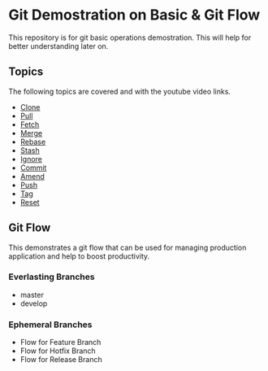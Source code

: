 # Git Demostration on Basic & Git Flow

This repository is for git basic operations demostration. This will help for better understanding later on.

## Topics

The following topics are covered and with the youtube video links.

- [Clone](https://www.youtube.com/watch?v=DLwk_CX46No)
- [Pull](https://www.youtube.com/watch?v=Aabm74Kqzq0)
- [Fetch](https://www.youtube.com/watch?v=LUjOdoC4Lfk)
- [Merge](https://www.youtube.com/watch?v=i05IJIlmhQA)
- [Rebase](https://www.youtube.com/channel/UCOBO_2YWUKbuLeOgr_rEeAw?view_as=subscriber)
- [Stash](https://www.youtube.com/channel/UCOBO_2YWUKbuLeOgr_rEeAw?view_as=subscriber)
- [Ignore](https://www.youtube.com/channel/UCOBO_2YWUKbuLeOgr_rEeAw?view_as=subscriber)
- [Commit](https://www.youtube.com/channel/UCOBO_2YWUKbuLeOgr_rEeAw?view_as=subscriber)
- [Amend](https://www.youtube.com/channel/UCOBO_2YWUKbuLeOgr_rEeAw?view_as=subscriber)
- [Push](https://www.youtube.com/channel/UCOBO_2YWUKbuLeOgr_rEeAw?view_as=subscriber)
- [Tag](https://www.youtube.com/channel/UCOBO_2YWUKbuLeOgr_rEeAw?view_as=subscriber)
- [Reset](https://www.youtube.com/channel/UCOBO_2YWUKbuLeOgr_rEeAw?view_as=subscriber)

## Git Flow

This demonstrates a git flow that can be used for managing production application and help to boost productivity.

### Everlasting Branches

- master
- develop

### Ephemeral Branches

- Flow for Feature Branch
- Flow for Hotfix Branch
- Flow for Release Branch 

